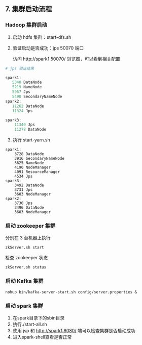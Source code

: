## 7. 集群启动流程

### Hadoop 集群启动

1. 启动 hdfs 集群：start-dfs.sh

2. 验证启动是否成功：jps 50070 端口

   访问 http://spark1:50070/ 浏览器，可以看到相关配置

````python
# jps 验证结果

spark1:
   5340 DataNode
   5219 NameNode
   5957 Jps
   5490 SecondaryNameNode
spark2:
   11262 DataNode
   11324 Jps

spark3:
	11340 Jps
	11278 DataNode
````

3. 执行 start-yarn.sh

````
spark1:
    3728 DataNode
    3916 SecondaryNameNode
    3625 NameNode
    4190 NodeManager
    4091 ResourceManager
    4534 Jps
spark3:
    3492 DataNode
    3731 Jps
    3603 NodeManager
spark2:
    3730 Jps
    3496 DataNode
    3603 NodeManager
````

### 启动 zookeeper 集群

分别在 3 台机器上执行

```
zkServer.sh start
```

检查 zookeeper 状态

```
zkServer.sh status
```

### 启动 Kafka 集群

````
nohup bin/kafka-server-start.sh config/server.properties &
````

### 启动 spark 集群

1. 在spark目录下的sbin目录
2. 执行./start-all.sh
3. 使用 jsp 和 <http://spark1:8080/> 端可以检查集群是否启动成功
4. 进入spark-shell查看是否正常